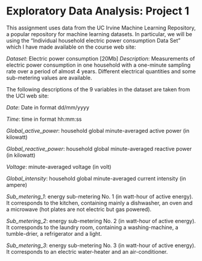 # Exploratory Data Analysis: Project 1

This assignment uses data from the UC Irvine Machine Learning Repository, a popular repository for machine learning datasets. In particular, we will be using the “Individual household electric power consumption Data Set” which I have made available on the course web site:

*Dataset*: Electric power consumption [20Mb]
*Description*: Measurements of electric power consumption in one household with a one-minute sampling rate over a period of almost 4 years. Different electrical quantities and some sub-metering values are available.

The following descriptions of the 9 variables in the dataset are taken from the UCI web site:

*Date*: Date in format dd/mm/yyyy

*Time*: time in format hh:mm:ss

*Global_active_power*: household global minute-averaged active power (in kilowatt)

*Global_reactive_power*: household global minute-averaged reactive power (in kilowatt)

*Voltage*: minute-averaged voltage (in volt)

*Global_intensity*: household global minute-averaged current intensity (in ampere)

*Sub_metering_1*: energy sub-metering No. 1 (in watt-hour of active energy). It corresponds to the kitchen, containing mainly a dishwasher, an oven and a microwave (hot plates are not electric but gas powered).

*Sub_metering_2*: energy sub-metering No. 2 (in watt-hour of active energy). It corresponds to the laundry room, containing a washing-machine, a tumble-drier, a refrigerator and a light.

*Sub_metering_3*: energy sub-metering No. 3 (in watt-hour of active energy). It corresponds to an electric water-heater and an air-conditioner.

